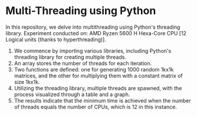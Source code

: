 # Multi-Threading using Python
In this repository, we delve into multithreading using Python's threading library.
Experiment conducted on: AMD Ryzen 5600 H Hexa-Core CPU [12 Logical units (thanks to hyperthreading)].

1. We commence by importing various libraries, including Python's threading library for creating multiple threads.
2. An array stores the number of threads for each iteration.
3. Two functions are defined: one for generating 1000 random 1kx1k matrices, and the other for multiplying them with a constant matrix of size 1kx1k.
4. Utilizing the threading library, multiple threads are spawned, with the process visualized through a table and a graph.
5. The results indicate that the minimum time is achieved when the number of threads equals the number of CPUs, which is 12 in this instance.
